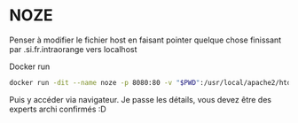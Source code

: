 # NOZE

Penser à modifier le fichier host en faisant pointer quelque chose finissant par .si.fr.intraorange vers localhost

Docker run
```bash
docker run -dit --name noze -p 8080:80 -v "$PWD":/usr/local/apache2/htdocs/ httpd:2.4
```

Puis y accéder via navigateur. Je passe les détails, vous devez être des experts archi confirmés :D
